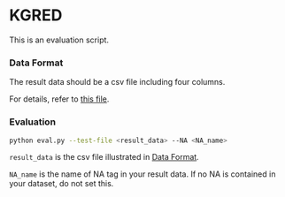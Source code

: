 # KGRED

This is an evaluation script.

### Data Format

The result data should be a csv file including four columns.

For details, refer to [this file](https://github.com/Caesar-s1mple/KGRED-eval/blob/main/data/recon/recon_wiki80_result.csv).

### Evaluation

```bash
python eval.py --test-file <result_data> --NA <NA_name>
```

`result_data` is the csv file illustrated in [Data Format](# "Data Format").

`NA_name` is the name of NA tag in your result data. If no NA is contained in your dataset, do not set this.

